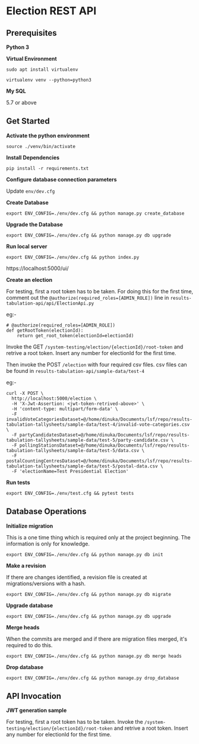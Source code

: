 # Election REST API

## Prerequisites

**Python 3**

**Virtual Environment**

`sudo apt install virtualenv`

`virtualenv venv --python=python3`

**My SQL**

5.7 or above

## Get Started

**Activate the python environment**

`source ./venv/bin/activate`

**Install Dependencies**

`pip install -r requirements.txt`

**Configure database connection parameters**

Update `env/dev.cfg`

**Create Database**

`export ENV_CONFIG=./env/dev.cfg && python manage.py create_database`

**Upgrade the Database**

`export ENV_CONFIG=./env/dev.cfg && python manage.py db upgrade`

**Run local server**

`export ENV_CONFIG=./env/dev.cfg && python index.py`

https://localhost:5000/ui/

**Create an election**

For testing, first a root token has to be taken. For doing this for the first time, comment out the `@authorize(required_roles=[ADMIN_ROLE])` line in `results-tabulation-api/api/ElectionApi.py`

eg:-

```
# @authorize(required_roles=[ADMIN_ROLE])
def getRootToken(electionId):
    return get_root_token(electionId=electionId)
```

Invoke the GET `/system-testing/election/{electionId}/root-token` and retrive a root token. Insert any number for electionId for the first time.

Then invoke the POST `/election` with four required csv files. csv files can be found in `results-tabulation-api/sample-data/test-4`

eg:-

```
curl -X POST \
  http://localhost:5000/election \
  -H 'X-Jwt-Assertion: <jwt-token-retrived-above>' \
  -H 'content-type: multipart/form-data' \
  -F invalidVoteCategoriesDataset=@/home/dinuka/Documents/lsf/repo/results-tabulation-tallysheets/sample-data/test-4/invalid-vote-categories.csv \
  -F partyCandidatesDataset=@/home/dinuka/Documents/lsf/repo/results-tabulation-tallysheets/sample-data/test-5/party-candidate.csv \
  -F pollingStationsDataset=@/home/dinuka/Documents/lsf/repo/results-tabulation-tallysheets/sample-data/test-5/data.csv \
  -F postalCountingCentresDataset=@/home/dinuka/Documents/lsf/repo/results-tabulation-tallysheets/sample-data/test-5/postal-data.csv \
  -F 'electionName=Test Presidential Election'
```

**Run tests**

`export ENV_CONFIG=./env/test.cfg && pytest tests`

## Database Operations

**Initialize migration**

This is a one time thing which is required only at the project beginning. The information is only for knowledge.

`export ENV_CONFIG=./env/dev.cfg && python manage.py db init`

**Make a revision**

If there are changes identified, a revision file is created at migrations/versions with a hash.

`export ENV_CONFIG=./env/dev.cfg && python manage.py db migrate`

**Upgrade database**

`export ENV_CONFIG=./env/dev.cfg && python manage.py db upgrade`

**Merge heads**

When the commits are merged and if there are migration files merged, it's required to do this.

`export ENV_CONFIG=./env/dev.cfg && python manage.py db merge heads`

**Drop database**

`export ENV_CONFIG=./env/dev.cfg && python manage.py drop_database`

## API Invocation ##

**JWT generation sample**

For testing, first a root token has to be taken. 
Invoke the `/system-testing/election/{electionId}/root-token` and retrive a root token. Insert any number for electionId for the first time.

